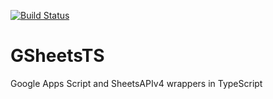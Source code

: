 [![Build Status](https://travis-ci.org/kevincar/GSheetsTS.svg?branch=master)](https://travis-ci.org/kevincar/GSheetsTS)

# GSheetsTS

Google Apps Script and SheetsAPIv4 wrappers in TypeScript
